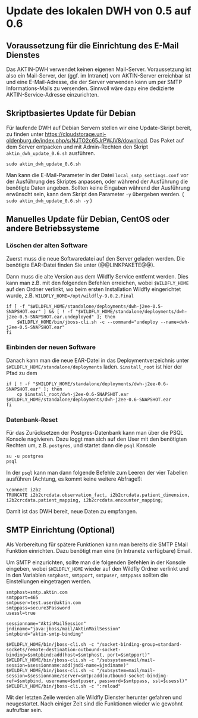 Update des lokalen DWH von 0.5 auf 0.6
======================================

Voraussetzung für die Einrichtung des E-Mail Dienstes
-----------------------------------------------------
Das AKTIN-DWH verwendet keinen eigenen Mail-Server. Voraussetzung ist also ein Mail-Server, der (ggf. im Intranet) vom AKTIN-Server erreichbar ist und eine E-Mail-Adresse, die der Server verwenden kann um per SMTP Informations-Mails zu versenden. Sinnvoll wäre dazu eine dedizierte AKTIN-Service-Adresse einzurichten.


Skriptbasiertes Update für Debian
---------------------------------
Für laufende DWH auf Debian Servern stellen wir eine Update-Skript bereit, zu finden unter https://cloudstorage.uni-oldenburg.de/index.php/s/NJTO2c65JrPWJV8/download. Das Paket auf dem Server entpacken und mit Admin-Rechten den Skript `aktin_dwh_update_0.6.sh` ausführen. 

```
sudo aktin_dwh_update_0.6.sh
```
Man kann die E-Mail-Parameter in der Datei `local_smtp_settings.conf` vor der Ausführung des Skriptes anpassen, oder während der Ausführung die benötigte Daten angeben. Sollten keine Eingaben während der Ausführung erwünscht sein, kann dem Skript den Parameter `-y` übergeben werden. ( `sudo aktin_dwh_update_0.6.sh -y` )


Manuelles Update für Debian, CentOS oder andere Betriebssysteme
---------------------------------------------------------------
### Löschen der alten Software
Zuerst muss die neue Softwaredatei auf den Server geladen werden. Die benötigte EAR-Datei finden Sie unter (@@LINKPAKETE@@). 

Dann muss die alte Version aus dem Wildfly Service entfernt werden. Dies kann man z.B. mit den folgenden Befehlen erreichen, wobei `$WILDFLY_HOME` auf den Ordner verlinkt, wo beim ersten Installation Wildfly eingerichtet wurde, z.B. `WILDFLY_HOME=/opt/wildfly-9.0.2.Final`

```
if [ -f "$WILDFLY_HOME/standalone/deployments/dwh-j2ee-0.5-SNAPSHOT.ear" ] && [ ! -f "$WILDFLY_HOME/standalone/deployments/dwh-j2ee-0.5-SNAPSHOT.ear.undeployed" ]; then 
	$WILDFLY_HOME/bin/jboss-cli.sh -c --command="undeploy --name=dwh-j2ee-0.5-SNAPSHOT.ear"
fi
```
### Einbinden der neuen Software
Danach kann man die neue EAR-Datei in das Deploymentverzeichnis unter `$WILDFLY_HOME/standalone/deployments` laden. `$install_root` ist hier der Pfad zu dem

```
if [ ! -f "$WILDFLY_HOME/standalone/deployments/dwh-j2ee-0.6-SNAPSHOT.ear" ]; then 
	cp $install_root/dwh-j2ee-0.6-SNAPSHOT.ear $WILDFLY_HOME/standalone/deployments/dwh-j2ee-0.6-SNAPSHOT.ear
fi
```
### Datenbank-Reset
Für das Zurücksetzen der Postgres-Datenbank kann man über die PSQL Konsole nagivieren. Dazu loggt man sich auf den User mit den benötigten Rechten um, z.B. `postgres`, und startet dann die `psql` Konsole

```
su -u postgres
psql
```
In der `psql` kann man dann folgende Befehle zum Leeren der vier Tabellen ausführen (Achtung, es kommt keine weitere Abfrage!):

```
\connect i2b2
TRUNCATE i2b2crcdata.observation_fact, i2b2crcdata.patient_dimension, i2b2crcdata.patient_mapping, i2b2crcdata.encounter_mapping;
```
Damit ist das DWH bereit, neue Daten zu empfangen.


## SMTP Einrichtung (Optional)

Als Vorbereitung für spätere Funktionen kann man bereits die SMTP EMail Funktion einrichten. Dazu benötigt man eine (in Intranetz verfügbare) Email.

Um SMTP einzurichten, sollte man die folgenden Befehlen in der Konsole eingeben, wobei `$WILDFLY_HOME` wieder auf den Wildfly Ordner verlinkt und in den Variablen `smtphost`, `smtpport`, `smtpuser`, `smtppass` sollten die Einstellungen eingetragen werden. 

```
smtphost=smtp.aktin.com
smtpport=465
smtpuser=test.user@aktin.com
smtppass=secure3Password
usessl=true

sessionname="AktinMailSession"
jndiname="java:jboss/mail/AktinMailSession"
smtpbind="aktin-smtp-binding"

$WILDFLY_HOME/bin/jboss-cli.sh -c "/socket-binding-group=standard-sockets/remote-destination-outbound-socket-binding=$smtpbind:add(host=$smtphost, port=$smtpport)"
$WILDFLY_HOME/bin/jboss-cli.sh -c "/subsystem=mail/mail-session=$sessionname:add(jndi-name=$jndiname)"
$WILDFLY_HOME/bin/jboss-cli.sh -c "/subsystem=mail/mail-session=$sessionname/server=smtp:add(outbound-socket-binding-ref=$smtpbind, username=$smtpuser, password=$smtppass, ssl=$usessl)"
$WILDFLY_HOME/bin/jboss-cli.sh -c ":reload"
```
Mit der letzten Zeile werden alle Wildfly Dienster herunter gefahren und neugestartet. Nach einiger Zeit sind die Funktionen wieder wie gewohnt aufrufbar sein. 

